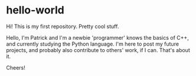# hello-world
Hi! This is my first repository. Pretty cool stuff.


Hello, I'm Patrick and I'm a newbie 'programmer' knows the basics of C++, and currently studying the Python language. I'm here to post my future projects, and probably also contribute to others' work, if I can. That's about it.

Cheers!
